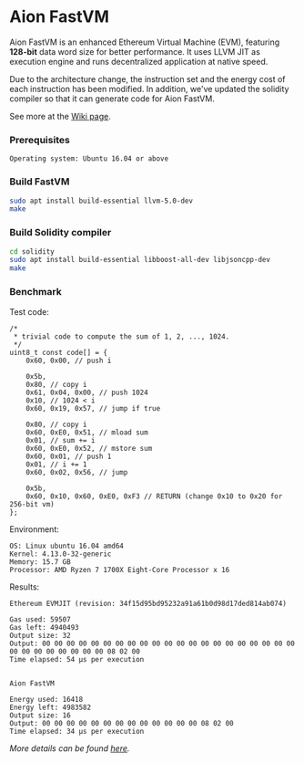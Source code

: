 # Aion FastVM

Aion FastVM is an enhanced Ethereum Virtual Machine (EVM), featuring **128-bit** data word size for better performance. It uses LLVM JIT as execution engine and runs decentralized application at native speed.

Due to the architecture change, the instruction set and the energy cost of each instruction has been modified. In addition, we've updated the solidity compiler so that it can generate code for Aion FastVM.

See more at the [Wiki page](https://github.com/aionnetwork/aion_fastvm/wiki).

### Prerequisites

```
Operating system: Ubuntu 16.04 or above
```

### Build FastVM

```bash
sudo apt install build-essential llvm-5.0-dev
make
```

### Build Solidity compiler

```bash
cd solidity
sudo apt install build-essential libboost-all-dev libjsoncpp-dev
make
```

### Benchmark

Test code:

```
/*
 * trivial code to compute the sum of 1, 2, ..., 1024.
 */
uint8_t const code[] = {
    0x60, 0x00, // push i

    0x5b,
    0x80, // copy i
    0x61, 0x04, 0x00, // push 1024
    0x10, // 1024 < i
    0x60, 0x19, 0x57, // jump if true

    0x80, // copy i
    0x60, 0xE0, 0x51, // mload sum
    0x01, // sum += i
    0x60, 0xE0, 0x52, // mstore sum
    0x60, 0x01, // push 1
    0x01, // i += 1
    0x60, 0x02, 0x56, // jump

    0x5b,
    0x60, 0x10, 0x60, 0xE0, 0xF3 // RETURN (change 0x10 to 0x20 for 256-bit vm)
};
```

Environment:

```
OS: Linux ubuntu 16.04 amd64
Kernel: 4.13.0-32-generic
Memory: 15.7 GB
Processor: AMD Ryzen 7 1700X Eight-Core Processor x 16
```

Results:

```
Ethereum EVMJIT (revision: 34f15d95bd95232a91a61b0d98d17ded814ab074)

Gas used: 59507
Gas left: 4940493
Output size: 32
Output: 00 00 00 00 00 00 00 00 00 00 00 00 00 00 00 00 00 00 00 00 00 00 00 00 00 00 00 00 00 08 02 00
Time elapsed: 54 μs per execution


Aion FastVM

Energy used: 16418
Energy left: 4983582
Output size: 16
Output: 00 00 00 00 00 00 00 00 00 00 00 00 00 08 02 00
Time elapsed: 34 μs per execution
```

*More details can be found [here](https://github.com/aionnetwork/aion_fastvm/tree/master/bench).*
